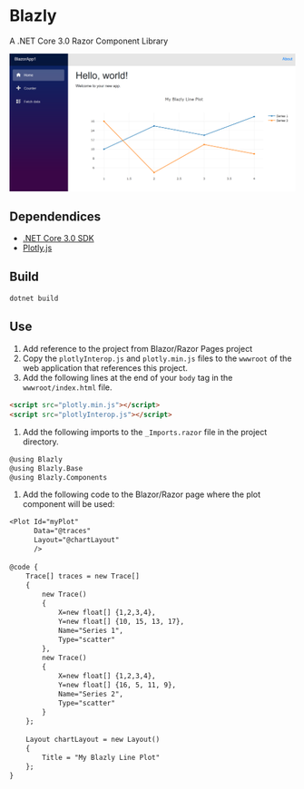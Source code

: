 # Blazly

A .NET Core 3.0 Razor Component Library

![](./images/sample.PNG)

## Dependendices

- [.NET Core 3.0 SDK](https://dotnet.microsoft.com/download)
- [Plotly.js](https://plot.ly/javascript/)

## Build

```csharp
dotnet build
```

## Use

1. Add reference to the project from Blazor/Razor Pages project
1. Copy the `plotlyInterop.js` and `plotly.min.js` files to the `wwwroot` of the web application that references this project.
1. Add the following lines at the end of your `body` tag in the `wwwroot/index.html` file.

```html
<script src="plotly.min.js"></script>
<script src="plotlyInterop.js"></script>
```

1. Add the following imports to the `_Imports.razor` file in the project directory.

```cshtml
@using Blazly
@using Blazly.Base
@using Blazly.Components
```

1. Add the following code to the Blazor/Razor page where the plot component will be used:

```cshtml
<Plot Id="myPlot"
      Data="@traces"
      Layout="@chartLayout"
      />

@code {
    Trace[] traces = new Trace[]
    {
        new Trace()
        {
            X=new float[] {1,2,3,4},
            Y=new float[] {10, 15, 13, 17},
            Name="Series 1",
            Type="scatter"
        },
        new Trace()
        {
            X=new float[] {1,2,3,4},
            Y=new float[] {16, 5, 11, 9},
            Name="Series 2",
            Type="scatter"
        }
    };

    Layout chartLayout = new Layout()
    {
        Title = "My Blazly Line Plot"
    };
}
```